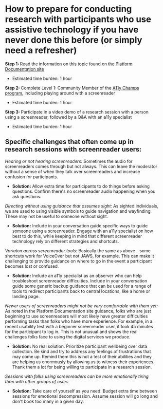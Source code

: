# How to prepare for conducting research with participants who use assistive technology if you have never done this before (or simply need a refresher)

**Step 1:** Read the information on this topic found on the [Platform Documentation site](https://depo-platform-documentation.scrollhelp.site/research-design/research-assistive-technology-sessions)
- Estimated time burden: 1 hour

**Step 2:** Complete Level 1: Community Member of the [A11y Champs program](https://github.com/department-of-veterans-affairs/va.gov-team/blob/master/teams/vsa/accessibility/a11y-champs/curriculum/level-1.md), including playing around with a screenreader
- Estimated time burden: 1 hour

**Step 3:** Participate in a video demo of a research session with a person using a screenreader, followed by a Q&A with an a11y specialist
- Estimated time burden: 1 hour

## Specific challenges that often come up in research sessions with screenreader users: 

_Hearing or not hearing screenreaders:_ Sometimes the audio for screenreaders comes through but not always. This can leave the moderator without a sense of when they talk over screenreaders and increase confusion for participants. 
  - **Solution:** Allow extra time for participants to do things before asking questions. Confirm there's no screenreader audio happening when you ask questions. 

_Directing without using guidance that assumes sight:_ As sighted individuals, we are used to using visible symbols to guide navigation and wayfinding. These may not be useful to someone without sight. 
  - **Solution:** Include in your conversation guide specific ways to guide someone using a screenreader. Engage with an a11y specialist on how best to do this, while keeping in mind that different screenreader technology rely on different strategies and shortcuts. 

_Variaton across screenreader tools:_ Basically the same as above - some shortcuts work for VoiceOver but not JAWS, for example. This can make it challenging to provide guidance on where to go in the event a participant becomes lost or confused. 
  - **Solution:** Include an a11y specialist as an observer who can help troubleshoot screenreader difficulties. Include in your conversation guide some generic backup guidance that can be used for a range of tools to redirect participants back to central locations, like a home or landing page. 

_Newer users of screenreaders might not be very comfortable with them yet:_ As noted in the Platform Documentation site guidance, folks who are just beginning to use screenreaders will most likely have greater difficulties performing tasks than folks who have more experience. For example, in a recent usability test with a beginner screenreader user, it took 45 minutes for the participant to log in. This is not unusual and shows the real challenges folks face to using the digital services we produce. 
  - **Solution:** No real solution. Prioritize participant wellbeing over data collection. Be kind and try to address any feelings of frustrations that may come up. Remind them this is not a test of their abilities and they are helping us enormously by allowing us to witness their experiences. Thank them a lot for being willing to participate in a research session. 

_Sessions with folks using screenreaders can be more emotionally tiring than with other groups of users_
  - **Solution:** Take care of yourself as you need. Budget extra time between sessions for emotional decompression. Assume session will go long and don't book too many in a given day. 

